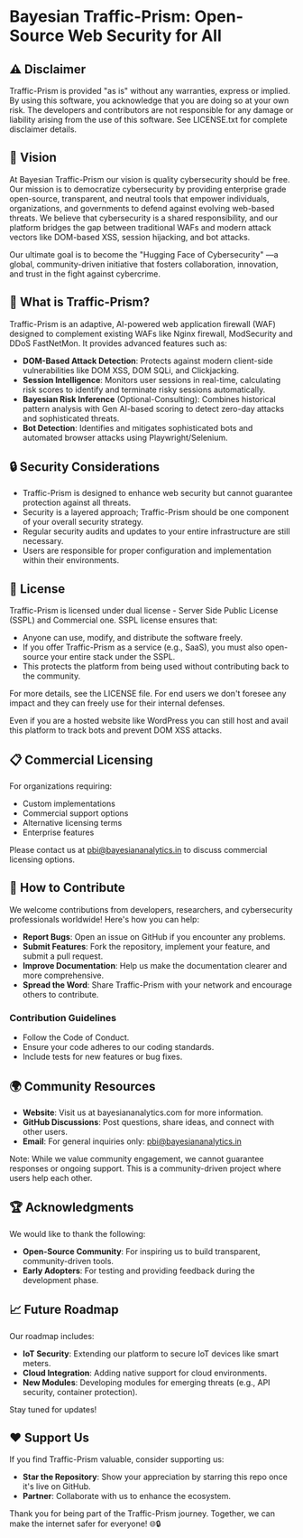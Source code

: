 # Bayesian Traffic-Prism: Open-Source Web Security for All

## ⚠️ Disclaimer
Traffic-Prism is provided "as is" without any warranties, express or implied. By using this software, you acknowledge that you are doing so at your own risk. The developers and contributors are not responsible for any damage or liability arising from the use of this software. See LICENSE.txt for complete disclaimer details.

## 🌟 Vision
At Bayesian Traffic-Prism our vision is quality cybersecurity should be free. Our mission is to democratize cybersecurity by providing enterprise grade open-source, transparent, and neutral tools that empower individuals, organizations, and governments to defend against evolving web-based threats. We believe that cybersecurity is a shared responsibility, and our platform bridges the gap between traditional WAFs and modern attack vectors like DOM-based XSS, session hijacking, and bot attacks.

Our ultimate goal is to become the "Hugging Face of Cybersecurity" —a global, community-driven initiative that fosters collaboration, innovation, and trust in the fight against cybercrime.

## 🚀 What is Traffic-Prism?
Traffic-Prism is an adaptive, AI-powered web application firewall (WAF) designed to complement existing WAFs like Nginx firewall, ModSecurity and DDoS FastNetMon. It provides advanced features such as:

- **DOM-Based Attack Detection**: Protects against modern client-side vulnerabilities like DOM XSS, DOM SQLi, and Clickjacking.
- **Session Intelligence**: Monitors user sessions in real-time, calculating risk scores to identify and terminate risky sessions automatically.
- **Bayesian Risk Inference** (Optional-Consulting): Combines historical pattern analysis with Gen AI-based scoring to detect zero-day attacks and sophisticated threats.
- **Bot Detection**: Identifies and mitigates sophisticated bots and automated browser attacks using Playwright/Selenium.

## 🔒 Security Considerations
- Traffic-Prism is designed to enhance web security but cannot guarantee protection against all threats.
- Security is a layered approach; Traffic-Prism should be one component of your overall security strategy.
- Regular security audits and updates to your entire infrastructure are still necessary.
- Users are responsible for proper configuration and implementation within their environments.

## 📜 License
Traffic-Prism is licensed under dual license - Server Side Public License (SSPL) and Commercial one. SSPL license ensures that:

- Anyone can use, modify, and distribute the software freely.
- If you offer Traffic-Prism as a service (e.g., SaaS), you must also open-source your entire stack under the SSPL.
- This protects the platform from being used without contributing back to the community.

For more details, see the LICENSE file. For end users we don't foresee any impact and they can freely use for their internal defenses.

Even if you are a hosted website like WordPress you can still host and avail this platform to track bots and prevent DOM XSS attacks.

## 📋 Commercial Licensing
For organizations requiring:
- Custom implementations
- Commercial support options
- Alternative licensing terms
- Enterprise features

Please contact us at pbi@bayesiananalytics.in to discuss commercial licensing options.

## 🤝 How to Contribute
We welcome contributions from developers, researchers, and cybersecurity professionals worldwide! Here's how you can help:

- **Report Bugs**: Open an issue on GitHub if you encounter any problems.
- **Submit Features**: Fork the repository, implement your feature, and submit a pull request.
- **Improve Documentation**: Help us make the documentation clearer and more comprehensive.
- **Spread the Word**: Share Traffic-Prism with your network and encourage others to contribute.

### Contribution Guidelines
- Follow the Code of Conduct.
- Ensure your code adheres to our coding standards.
- Include tests for new features or bug fixes.

## 🌍 Community Resources
- **Website**: Visit us at bayesiananalytics.com for more information.
- **GitHub Discussions**: Post questions, share ideas, and connect with other users.
- **Email**: For general inquiries only: pbi@bayesiananalytics.in

Note: While we value community engagement, we cannot guarantee responses or ongoing support. This is a community-driven project where users help each other.

## 🏆 Acknowledgments
We would like to thank the following:

- **Open-Source Community**: For inspiring us to build transparent, community-driven tools.
- **Early Adopters**: For testing and providing feedback during the development phase.

## 📈 Future Roadmap
Our roadmap includes:

- **IoT Security**: Extending our platform to secure IoT devices like smart meters.
- **Cloud Integration**: Adding native support for cloud environments.
- **New Modules**: Developing modules for emerging threats (e.g., API security, container protection).

Stay tuned for updates!

## ❤️ Support Us
If you find Traffic-Prism valuable, consider supporting us:

- **Star the Repository**: Show your appreciation by starring this repo once it's live on GitHub.
- **Partner**: Collaborate with us to enhance the ecosystem.

Thank you for being part of the Traffic-Prism journey. Together, we can make the internet safer for everyone! 🌐🔒
